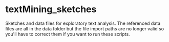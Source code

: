 # textMining_sketches
Sketches and data files for exploratory text analysis.  The referenced data files are all in the data folder but the file import paths are no longer valid so you'll have to correct them if you want to run these scripts.

